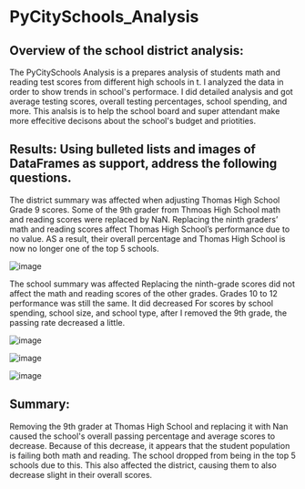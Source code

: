 # PyCitySchools_Analysis

## Overview of the school district analysis: 

The PyCitySchools Analysis is a prepares analysis of students math and reading test scores from different high schools in t. I analyzed the data in order to show trends in school's performace. I did detailed analysis and got average testing scores, overall testing percentages, school spending, and more. This analsis is to help the school board and super attendant make more effecitive decisons about the school's budget and priotities.


## Results: Using bulleted lists and images of DataFrames as support, address the following questions.

The district summary was affected when adjusting Thomas High School Grade 9 scores. Some of the 9th grader from Thmoas High School math and reading scores were replaced by NaN. Replacing the ninth graders’ math and reading scores affect Thomas High School’s performance due to no value. AS a result, their overall percentage and Thomas High School is now no longer one of the top 5 schools.

![image](https://user-images.githubusercontent.com/78320504/151737616-d5527a50-9387-4b0c-97a4-4d8a2289e00b.png)

The school summary was affected
Replacing the ninth-grade scores did not affect the math and reading scores of the other grades. Grades 10 to 12 performance was still the same. It did decreased For scores by school spending, school size, and school type, after I removed the 9th grade, the passing rate decreased a little.

![image](https://user-images.githubusercontent.com/78320504/151739689-aea264bd-8f69-4f71-9525-58e4ec614248.png)

![image](https://user-images.githubusercontent.com/78320504/151739721-adf7b6de-4b4a-4625-aba5-8a84dc796e9b.png)

![image](https://user-images.githubusercontent.com/78320504/151739772-bbfeb9d3-05ba-41ee-87fc-40a08f9a8612.png)


## Summary: 
Removing the 9th grader at Thomas High School and replacing it with Nan caused the school's overall passing percentage and average scores to decrease. Because of this decrease, it appears that the student population is failing both math and reading. The school dropped from being in the top 5 schools due to this. This also affected the district, causing them to also decrease slight in their overall scores.
